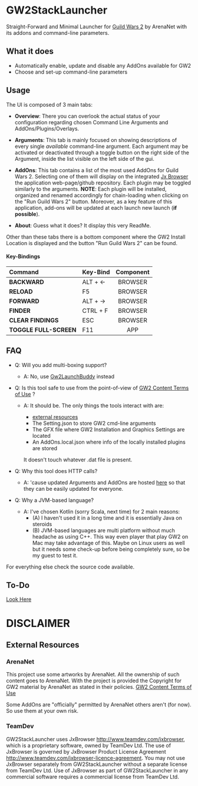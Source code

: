 # GW2StackLauncher

Straight-Forward and Minimal Launcher for [Guild Wars 2](https://www.guildwars2.com/en/) by ArenaNet with its addons and command-line parameters.

## What it does

* Automatically enable, update and disable any AddOns available for GW2
* Choose and set-up command-line parameters

## Usage

The UI is composed of 3 main tabs:

* **Overview**: There you can overlook the actual status of your configuration 
regarding chosen Command Line Arguments and AddOns/Plugins/Overlays.

* **Arguments**: This tab is mainly focused on showing descriptions of every single *available* 
command-line argument. Each argument may be activated or deactivated through a toggle button 
on the right side of the Argument, inside the list visible on the left side of the gui.

* **AddOns**: This tab contains a list of the most used AddOns for Guild Wars 2. 
Selecting one of them will display on the integrated [Jx Browser](https://www.teamdev.com/jxbrowser) 
the application web-page/github repository. Each plugin may be toggled similarly to the arguments.
**NOTE**: Each plugin will be installed, organized and renamed accordingly for chain-loading when 
clicking on the "Run Guild Wars 2" button. Moreover, as a key feature of this application, 
add-ons will be updated at each launch new launch (**if possible**).

* **About**: Guess what it does? It display this very ReadMe. 

Other than these tabs there is a bottom component where the GW2 Install Location is displayed 
and the button "Run Guild Wars 2" can be found.

#### Key-Bindings

| Command                   | Key-Bind  |   Component |
|:---                       |:---       |:---:        |
|**BACKWARD**               | ALT + ←   | BROWSER     |
|**RELOAD**                 | F5        | BROWSER     |
|**FORWARD**                | ALT + →   | BROWSER     |
|**FINDER**                 | CTRL + F  | BROWSER     |
|**CLEAR FINDINGS**         | ESC       | BROWSER     |
|**TOGGLE FULL-SCREEN**     | F11       | APP         |

## FAQ

* Q: Will you add multi-boxing support? 
    * A: No, use [Gw2LaunchBuddy](https://github.com/TheCheatsrichter/Gw2_Launchbuddy) instead

* Q: Is this tool safe to use from the point-of-view of 
[GW2 Content Terms of Use](https://www.guildwars2.com/en/legal/guild-wars-2-content-terms-of-use/) ?
    * A: It should be. The only things the tools interact with are:
        * [external resources](https://github.com/XanderC94/GW2SLResources)
        * The Setting.json to store GW2 cmd-line arguments
        * The GFX file where GW2 Installation and Graphics Settings are located
        * An AddOns.local.json where info of the locally installed plugins are stored
        
        It doesn't touch whatever .dat file is present.

* Q: Why this tool does HTTP calls?
    * A: 'cause updated Arguments and AddOns are hosted [here](https://github.com/XanderC94/GW2SLResources)
    so that they can be easily updated for everyone.

* Q: Why a JVM-based language?
    * A: I've chosen Kotlin (sorry Scala, next time) for 2 main reasons: 
        * (A) I haven't used it in a long time and it is essentially Java on steroids
        * (B) JVM-based languages are multi platform without much headache as using C++.
        This way even player that play GW2 on Mac may take advantage of this. 
        Maybe on Linux users as well but it needs some check-up before being completely sure, 
        so be my guest to test it.

For everything else check the source code available.

## To-Do

[Look Here](https://trello.com/b/wTMttZAN/gw2stacklauncher)

# DISCLAIMER

## External Resources

### ArenaNet

This project use some artworks by ArenaNet. All the ownership of such content goes to ArenaNet. 
With the project is provided the Copyright for GW2 material by ArenaNet as stated in their policies.
[GW2 Content Terms of Use](https://www.guildwars2.com/en/legal/guild-wars-2-content-terms-of-use/)

Some AddOns are "officially" permitted by ArenaNet others aren't (for now). So use them at your own risk. 

### TeamDev

GW2StackLauncher uses JxBrowser http://www.teamdev.com/jxbrowser, which is a proprietary software, 
owned by TeamDev Ltd. The use of JxBrowser is governed by JxBrowser Product License Agreement 
http://www.teamdev.com/jxbrowser-licence-agreement. You may not use JxBrowser separately from 
GW2StackLauncher without a separate license from TeamDev Ltd. Use of JxBrowser as part of GW2StackLauncher
in any commercial software requires a commercial license from TeamDev Ltd.